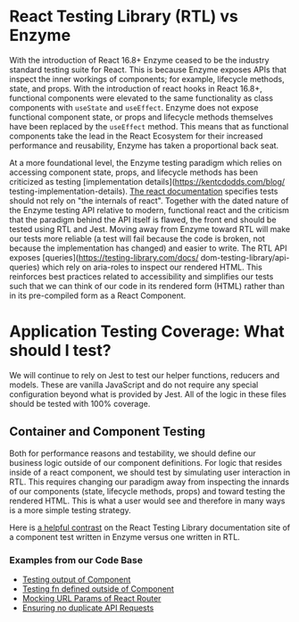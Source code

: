 # React Testing Library (RTL) vs Enzyme

With the introduction of React 16.8+ Enzyme ceased to be the industry standard testing suite for React. This is because 
Enzyme exposes APIs that inspect the inner workings of components; for example, lifecycle methods, 
state, and props. With the introduction of react hooks in React 16.8+, functional components were elevated to the same 
functionality as class components with `useState` and `useEffect`. Enzyme does not expose functional component state, 
or props and lifecycle methods themselves have been replaced by the `useEffect` method. This means that as functional
components take the lead in the React Ecosystem for their increased performance and reusability, Enzyme has taken
a proportional back seat.

At a more foundational level, the Enzyme testing paradigm which relies on accessing component state, props, and 
lifecycle methods has been criticized as testing [implementation details](https://kentcdodds.com/blog/
testing-implementation-details). [The react documentation](https://reactjs.org/docs/hooks-faq.html#how-to-test-components-that-use-hooks) 
specifies tests should not rely on "the internals of react". Together with the dated nature of the Enzyme testing API relative to modern, 
functional react and the criticism that the paradigm behind the API itself is flawed, the front end should be tested 
using RTL and Jest. Moving away from Enzyme toward RTL will make our tests more reliable (a test will fail because the code is broken, not because the implementation has changed) and easier to write. The RTL API exposes [queries](https://testing-library.com/docs/
dom-testing-library/api-queries) which rely on aria-roles to inspect our rendered HTML. This reinforces best practices related to 
accessibility and simplifies our tests such that we can think of our code in its rendered form (HTML) rather than in its pre-compiled form as 
a React Component.

# Application Testing Coverage: What should I test?

We will continue to rely on Jest to test our helper functions, reducers and models. These are vanilla JavaScript and do not require
any special configuration beyond what is provided by Jest. All of the logic in these files should be tested with 100% coverage. 

## Container and Component Testing

Both for performance reasons and testability, we should define our business logic outside of our component definitions. For 
logic that resides inside of a react component, we should test by simulating user interaction in RTL. This requires changing our paradigm 
away from inspecting the innards of our components (state, lifecycle methods, props) and toward testing the rendered HTML. This is what a 
user would see and therefore in many ways is a more simple testing strategy.

Here is [a helpful contrast](https://testing-library.com/docs/react-testing-library/migrate-from-enzyme#test-1-render-the-component-and-check-if-the-h1-value-is-correct) on the React Testing Library documentation site of a component test written in Enzyme versus one written in RTL.

### Examples from our Code Base

- [Testing output of Component](tests/components/covid19/homepage/TotalAmount-test.jsx)
- [Testing fn defined outside of Component](tests/containers/covid19/RecipientTableContainer-test.jsx)
- [Mocking URL Params of React Router](tests/components/aboutTheData/AboutTheDataPage-test.jsx)
- [Ensuring no duplicate API Requests](tests/containers/aboutTheData/AgenciesContainer-test.jsx)
  